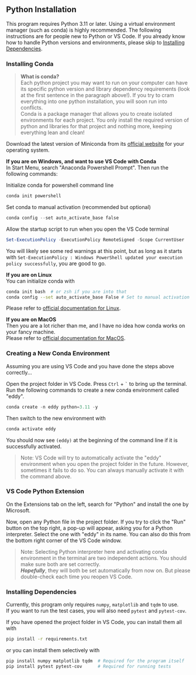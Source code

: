 ## Python Installation
This program requires Python 3.11 or later. Using a virtual environment manager (such as conda) is highly recommended. The following instructions are for people new to Python or VS Code. If you already know how to handle Python versions and environments, please skip to [Installing Dependencies](#installing-dependencies).
### Installing Conda
> **What is conda?**  
> Each python project you may want to run on your computer can have its specific python version and library dependency requirements (look at the first sentence in the paragraph above!). If you try to cram everything into one python installation, you will soon run into conflicts.  
> Conda is a package manager that allows you to create isolated environments for each project. You only install the required version of python and libraries for that project and nothing more, keeping everything lean and clean!


Download the latest version of Miniconda from its [official website](https://docs.anaconda.com/free/miniconda/index.html#latest-miniconda-installer-links) for your operating system.

**If you are on Windows, and want to use VS Code with Conda**  
In Start Menu, search "Anaconda Powershell Prompt". Then run the following commands:

Initialize conda for powershell command line
```powershell
conda init powershell
```

Set conda to manual activation (recommended but optional)
```powershell
conda config --set auto_activate_base false
```

Allow the startup script to run when you open the VS Code terminal
```powershell
Set-ExecutionPolicy -ExecutionPolicy RemoteSigned -Scope CurrentUser
```
You will likely see some red warnings at this point, but as long as it starts with 
`Set-ExecutionPolicy : Windows PowerShell updated your execution policy successfully`, you are good to go.

**If you are on Linux**  
You can initialize conda with
```bash
conda init bash  # or zsh if you are into that
conda config --set auto_activate_base False # Set to manual activation
```
Please refer to [official documentation for Linux](https://docs.anaconda.com/anaconda/install/linux/).

**If you are on MacOS**  
Then you are a lot richer than me, and I have no idea how conda works on your fancy machine.  
Please refer to [official documentation for MacOS](https://docs.anaconda.com/anaconda/install/mac-os/).

### Creating a New Conda Environment
Assuming you are using VS Code and you have done the steps above correctly...

Open the project folder in VS Code. Press `Ctrl` + `` ` `` to bring up the terminal.  
Run the following commands to create a new conda environment called "eddy".
```powershell
conda create -n eddy python=3.11 -y
```
Then switch to the new environment with
```powershell
conda activate eddy
```
You should now see `(eddy)` at the beginning of the command line if it is successfully activated.

> Note: VS Code will try to automatically activate the "eddy" environment when you open the project folder in the future. However, sometimes it fails to do so. You can always manually activate it with the command above.

### VS Code Python Extension
On the Extensions tab on the left, search for "Python" and install the one by Microsoft.

Now, open any Python file in the project folder. If you try to click the "Run" button on the top right, a pop-up will appear, asking you for a Python interpreter. Select the one with "eddy" in its name. You can also do this from the bottom right corner of the VS Code window.

> Note: Selecting Python interpreter here and activating conda environment in the terminal are two independent actions. You should make sure both are set correctly.  
> ***Hopefully***, they will both be set automatically from now on. But please double-check each time you reopen VS Code.

### Installing Dependencies
Currently, this program only requires `numpy`, `matplotlib` and `tqdm` to use.  
If you want to run the test cases, you will also need `pytest` and `pytest-cov`.

If you have opened the project folder in VS Code, you can install them all with
```bash
pip install -r requirements.txt
```

or you can install them selectively with
```bash
pip install numpy matplotlib tqdm  # Required for the program itself
pip install pytest pytest-cov      # Required for running tests
```
